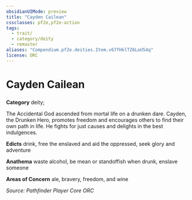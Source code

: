 ```yaml
---
obsidianUIMode: preview
title: "Cayden Cailean"
cssclasses: pf2e,pf2e-action
tags:
  - trait/
  - category/deity
  - remaster
aliases: "Compendium.pf2e.deities.Item.v67fHklTZ6LoU54q"
license: ORC
---
```

# Cayden Cailean

### 

**Category** deity; 




The Accidental God ascended from mortal life on a drunken dare. Cayden, the Drunken Hero, promotes freedom and encourages others to find their own path in life. He fights for just causes and delights in the best indulgences.

**Edicts** drink, free the enslaved and aid the oppressed, seek glory and adventure

**Anathema** waste alcohol, be mean or standoffish when drunk, enslave someone

**Areas of Concern** ale, bravery, freedom, and wine

*Source: Pathfinder Player Core*
*ORC*